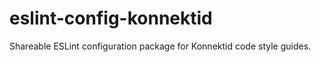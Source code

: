 eslint-config-konnektid
=======================

Shareable ESLint configuration package for Konnektid code style guides.
